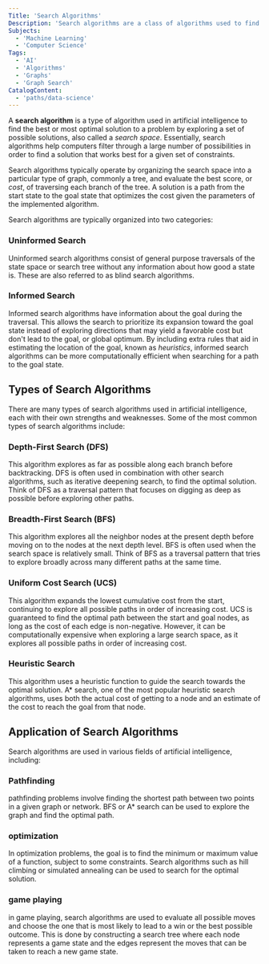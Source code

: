 ```yaml
---
Title: 'Search Algorithms'
Description: 'Search algorithms are a class of algorithms used to find an optimal solution to a problem by exploring a search space.'
Subjects:
  - 'Machine Learning'
  - 'Computer Science'
Tags:
  - 'AI'
  - 'Algorithms'
  - 'Graphs'
  - 'Graph Search'
CatalogContent:
  - 'paths/data-science'
---
```


A **search algorithm** is a type of algorithm used in artificial intelligence to find the best or most optimal solution to a problem by exploring a set of possible solutions, also called a *search space*. Essentially, search algorithms help computers filter through a large number of possibilities in order to find a solution that works best for a given set of constraints.

Search algorithms typically operate by organizing the search space into a particular type of graph, commonly a tree, and evaluate the best score, or *cost*, of traversing each branch of the tree. A solution is a path from the start state to the goal state that optimizes the cost given the parameters of the implemented algorithm.

Search algorithms are typically organized into two categories:

### Uninformed Search

Uninformed search algorithms consist of general purpose traversals of the state space or search tree without any information about how good a state is. These are also referred to as blind search algorithms.

### Informed Search

Informed search algorithms have information about the goal during the traversal. This allows the search to prioritize its expansion toward the goal state instead of exploring directions that may yield a favorable cost but don't lead to the goal, or global optimum. By including extra rules that aid in estimating the location of the goal, known as _heuristics_, informed search algorithms can be more computationally efficient when searching for a path to the goal state.

## Types of Search Algorithms

There are many types of search algorithms used in artificial intelligence, each with their own strengths and weaknesses. Some of the most common types of search algorithms include:

### Depth-First Search (DFS)

This algorithm explores as far as possible along each branch before backtracking. DFS is often used in combination with other search algorithms, such as iterative deepening search, to find the optimal solution. Think of DFS as a traversal pattern that focuses on digging as deep as possible before exploring other paths.

### Breadth-First Search (BFS)

This algorithm explores all the neighbor nodes at the present depth before moving on to the nodes at the next depth level. BFS is often used when the search space is relatively small. Think of BFS as a traversal pattern that tries to explore broadly across many different paths at the same time.

### Uniform Cost Search (UCS)

This algorithm expands the lowest cumulative cost from the start, continuing to explore all possible paths in order of increasing cost. UCS is guaranteed to find the optimal path between the start and goal nodes, as long as the cost of each edge is non-negative. However, it can be computationally expensive when exploring a large search space, as it explores all possible paths in order of increasing cost.

### Heuristic Search

This algorithm uses a heuristic function to guide the search towards the optimal solution. A\* search, one of the most popular heuristic search algorithms, uses both the actual cost of getting to a node and an estimate of the cost to reach the goal from that node.

## Application of Search Algorithms

Search algorithms are used in various fields of artificial intelligence, including:

### Pathfinding

pathfinding problems involve finding the shortest path between two points in a given graph or network. BFS or A\* search can be used to explore the graph and find the optimal path.

### optimization

In optimization problems, the goal is to find the minimum or maximum value of a function, subject to some constraints. Search algorithms such as hill climbing or simulated annealing can be used to search for the optimal solution.

### game playing

in game playing, search algorithms are used to evaluate all possible moves and choose the one that is most likely to lead to a win or the best possible outcome. This is done by constructing a search tree where each node represents a game state and the edges represent the moves that can be taken to reach a new game state.
